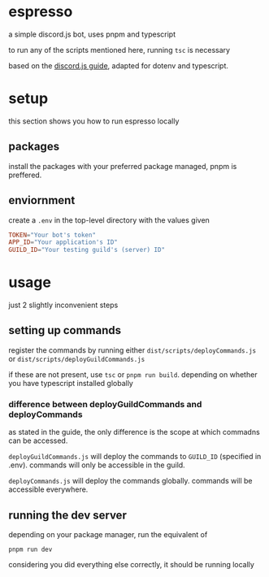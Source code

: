 # espresso
a simple discord.js bot, uses pnpm and typescript

to run any of the scripts mentioned here, running ``tsc`` is necessary

based on the [discord.js guide](https://discordjs.guide/), adapted for dotenv and typescript.

# setup
this section shows you how to run espresso locally
## packages

install the packages with your preferred package managed, pnpm is preffered.

## enviornment
create a ``.env`` in the top-level directory with the values given

```toml
TOKEN="Your bot's token"
APP_ID="Your application's ID"
GUILD_ID="Your testing guild's (server) ID"
```

# usage
just 2 slightly inconvenient steps

## setting up commands
register the commands by running either ``dist/scripts/deployCommands.js`` or ``dist/scripts/deployGuildCommands.js``

if these are not present, use ``tsc`` or ``pnpm run build``.
depending on whether you have typescript installed globally

### difference between deployGuildCommands and deployCommands
as stated in the guide, the only difference is the scope at which commadns can be accessed.

``deployGuildCommands.js`` will deploy the commands to ``GUILD_ID`` (specified in .env).
commands will only be accessible in the guild.

``deployCommands.js`` will deploy the commands globally.
commands will be accessible everywhere.

## running the dev server
depending on your package manager, run the equivalent of

```shell
pnpm run dev
```

considering you did everything else correctly, it should be running locally